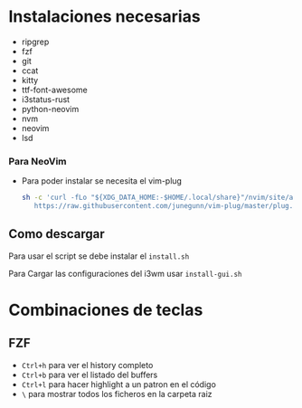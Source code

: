 # Instalaciones necesarias

- ripgrep
- fzf
- git
- ccat
- kitty
- ttf-font-awesome
- i3status-rust
- python-neovim
- nvm
- neovim
- lsd

### Para NeoVim

- Para poder instalar se necesita el vim-plug

  ```sh
  sh -c 'curl -fLo "${XDG_DATA_HOME:-$HOME/.local/share}"/nvim/site/autoload/plug.vim --create-dirs \
     https://raw.githubusercontent.com/junegunn/vim-plug/master/plug.vim'
  ```

## Como descargar

Para usar el script se debe instalar el `install.sh`

Para Cargar las configuraciones del i3wm usar `install-gui.sh`

# Combinaciones de teclas

## FZF

- `Ctrl+h` para ver el history completo
- `Ctrl+b` para ver el listado del buffers
- `Ctrl+l` para hacer highlight a un patron en el código
- `\` para mostrar todos los ficheros en la carpeta raiz

```

```
